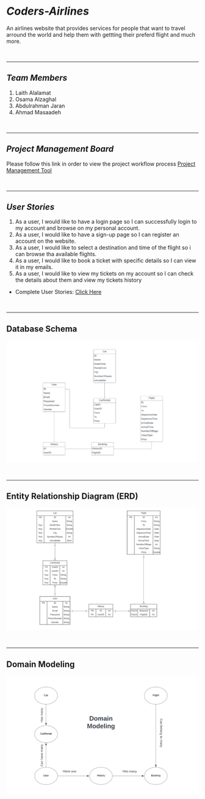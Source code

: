 # ***Coders-Airlines***

An airlines website that provides services for people that want to travel arround the world and help them with gettting their preferd flight and much more.

<br>
<hr>


## ***Team Members***

1. Laith Alalamat
2. Osama Alzaghal
3. Abdulrahman Jaran
4. Ahmad Masaadeh

<br>
<hr>

## ***Project Management Board***

Please follow this link in order to view the project workflow process  [Project Management Tool](https://trello.com/invite/b/YQx4V2m7/ebb758eff23a6104a4e9d658a1845ab3/project-workflow)


<br>
<hr>

## ***User Stories***

1. As a user, I would like to have a login page so I can successfully login to my account and browse on my personal account.
2. As a user, I would like to have a sign-up page so I can register an account on the website.
3. As a user, I would like to select a destination and time of the flight so i can browse tha available flights.
4. As a user, I would like to book a ticket with specific details so I can view it in my emails.
5. As a user, I would like to view my tickets on my account so I can check the details about them and view my tickets history



* Complete User Stories: [Click Here](./Documents/User-Stories.md)


<br>
<hr>

## Database Schema

![Database Schema](./assets/schema.png)

<br>
<hr>

## Entity Relationship Diagram (ERD)

![ERD](./assets/ERD.png)

<br>
<hr>

## Domain Modeling

![Domain Modeling](./assets/Domain.png)